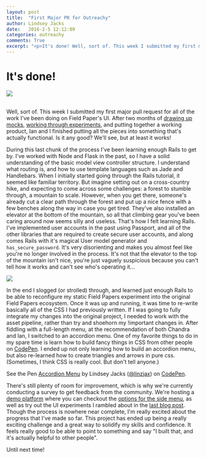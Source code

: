```yaml
---
layout: post
title:  "First Major PR for Outreachy"
author: Lindsey Jacks
date:   2016-2-5 12:12:09
categories: outreachy
comments: True
excerpt: "<p>It's done! Well, sort of. This week I submitted my first major pull request for all of the work I've been doing on Field Paper's UI. After two months of drawing up mocks, working through experiments, and putting together a working product, Ian and I finished putting all the pieces into something that's actually functional. Is it any good? We'll see, but at least it works!</p>"
---
```


# __It's done!__

<div class='blog-image'><img src='https://camo.githubusercontent.com/106be48a5af95926193a9f17d5af81889a1d0ea6/687474703a2f2f692e696d6775722e636f6d2f6771305646444e2e706e67'></div>
<br />

Well, sort of. This week I submitted my first major pull request for all of the work I've been doing on Field Paper's UI. After two months of [drawing up mocks](http://linzjax.github.io/outreachy/2015/12/24/research-rethink-redesign.html), [working through experiments](http://linzjax.github.io/outreachy/2016/01/08/outreachy-and-the-messy-reality-of-ui.html), and putting together a working product, Ian and I finished putting all the pieces into something that's actually functional. Is it any good? We'll see, but at least it works!

During this last chunk of the process I've been learning enough Rails to get by. I've worked with Node and Flask in the past, so I have a solid understanding of the basic model view controller structure. I understand what routing is, and how to use template languages such as Jade and Handlebars. When I initially started going through the Rails tutorial, it seemed like familiar territory. But imagine setting out on a cross-country hike, and expecting to come across some challenges: a forest to stumble through, a mountain to scale. However, when you get there, someone's already cut a clear path through the forest and put up a nice fence with a few benches along the way in case you get tired. They've also installed an elevator at the bottom of the mountain, so all that climbing gear you've been caring around now seems silly and useless. That's how I felt learning Rails. I've implemented user accounts in the past using Passport, and all of the other libraries that are required to create secure user accounts, and along comes Rails with it's magical User model generator and `has_secure_password`. It's very disorienting and makes you almost feel like you're no longer involved in the process. It's not that the elevator to the top of the mountain isn't nice, you're just vaguely suspicious because you can't tell how it works and can't see who's operating it...

<div class='blog-image-small'><img src='http://cdn02.wallpapersonweb.com/media/w1920x1080/cartoons2/27941-suspicious-fry-futurama-cartoon-desktop-wallpaper-1920x1080.jpg'></div>

In the end I slogged (or strolled) through, and learned just enough Rails to be able to reconfigure my static Field Papers experiment into the original Field Papers ecosystem. Once it was up and running, it was time to re-write basically all of the CSS I had previously written. If I was going to fully integrate my changes into the original project, I needed to work with the asset pipeline, rather than try and shoehorn my !important changes in. After fiddling with a full-length menu, at the recommendation of both Chandra and Ian, I switched to an accordion menu. One of my favorite things to do in my spare time is learn how to build fancy things in CSS from other people on [CodePen](http://codepen.io/). I ended up not only learning how to build an accordion menu, but also re-learned how to create triangles and arrows in pure css. (Sometimes, I think CSS is really cool. But don't tell anyone.)

<p data-height="429" data-theme-id="0" data-slug-hash="jWZrwq" data-default-tab="result" data-user="linzjax" class='codepen'>See the Pen <a href='http://codepen.io/linzjax/pen/jWZrwq/'>Accordion Menu</a> by Lindsey Jacks (<a href='http://codepen.io/linzjax'>@linzjax</a>) on <a href='http://codepen.io'>CodePen</a>.</p>
<script async src="//assets.codepen.io/assets/embed/ei.js"></script>

There's still plenty of room for improvement, which is why we're currently conducting a survey to get feedback from the community. We're hosting a [demo platform](http://fieldpapers-demo.cadasta.org/) where you can checkout the [options for the side menu](https://github.com/Cadasta/fieldpapers/wiki/Field-Papers-Menu-Mock-ups), as well as try out the UI experiments I rambled about in the [last blog post](http://linzjax.github.io/outreachy/2016/01/08/outreachy-and-the-messy-reality-of-ui.html). Though the process is nowhere near complete, I'm really excited about the progress that I've made so far. This project has ended up being a really exciting challenge and a great way to solidify my skills and confidence. It feels really good to be able to point to something and say "I built that, and it's actually helpful to other people".

Until next time!